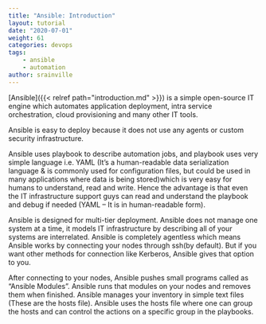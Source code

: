 ```yaml
---
title: "Ansible: Introduction"
layout: tutorial
date: "2020-07-01"
weight: 61
categories: devops
tags: 
    - ansible
    - automation
author: srainville
---
```


[Ansible]({{< relref path="introduction.md" >}}) is a simple open-source IT engine which automates application deployment, intra service orchestration, cloud provisioning and many other IT tools.

Ansible is easy to deploy because it does not use any agents or custom security infrastructure.

Ansible uses playbook to describe automation jobs, and playbook uses very simple language i.e. YAML (It’s a human-readable data serialization language & is commonly used for configuration files, but could be used in many applications where data is being stored)which is very easy for humans to understand, read and write. Hence the advantage is that even the IT infrastructure support guys can read and understand the playbook and debug if needed (YAML – It is in human-readable form).

Ansible is designed for multi-tier deployment. Ansible does not manage one system at a time, it models IT infrastructure by describing all of your systems are interrelated. Ansible is completely agentless which means Ansible works by connecting your nodes through ssh(by default). But if you want other methods for connection like Kerberos, Ansible gives that option to you.

After connecting to your nodes, Ansible pushes small programs called as “Ansible Modules”. Ansible runs that modules on your nodes and removes them when finished. Ansible manages your inventory in simple text files (These are the hosts file). Ansible uses the hosts file where one can group the hosts and can control the actions on a specific group in the playbooks.